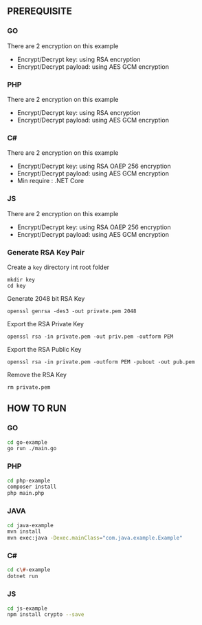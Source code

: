 ## PREREQUISITE

### GO
There are 2 encryption on this example
- Encrypt/Decrypt key: using RSA encryption
- Encrypt/Decrypt payload: using AES GCM encryption

### PHP 
There are 2 encryption on this example
- Encrypt/Decrypt key: using RSA encryption
- Encrypt/Decrypt payload: using AES GCM encryption

### C#
There are 2 encryption on this example
- Encrypt/Decrypt key: using RSA OAEP 256 encryption
- Encrypt/Decrypt payload: using AES GCM encryption
- Min require : .NET Core

### JS
There are 2 encryption on this example
- Encrypt/Decrypt key: using RSA OAEP 256 encryption
- Encrypt/Decrypt payload: using AES GCM encryption

### Generate RSA Key Pair
Create a `key` directory int root folder
    
    mkdir key
    cd key
Generate 2048 bit RSA Key

    openssl genrsa -des3 -out private.pem 2048
Export the RSA Private Key

    openssl rsa -in private.pem -out priv.pem -outform PEM
Export the RSA Public Key

    openssl rsa -in private.pem -outform PEM -pubout -out pub.pem
Remove the RSA Key

    rm private.pem


## HOW TO RUN
### GO
``` bash
cd go-example
go run ./main.go
```
### PHP 
``` bash
cd php-example
composer install 
php main.php  
```
### JAVA
```bash
cd java-example
mvn install
mvn exec:java -Dexec.mainClass="com.java.example.Example"
```
### C# 
``` bash
cd c\#-example
dotnet run 
```

### JS
``` bash
cd js-example
npm install crypto --save 
```
